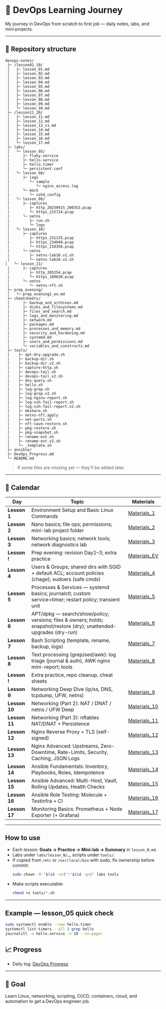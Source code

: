 # 📌 DevOps Learning Journey
 
My journey in DevOps from scratch to first job — daily notes, labs, and mini‑projects.

---

## 📂 Repository structure
```
devops-notes/
 ├─ /lesson01_10/
 │   ├─ lesson_01.md
 │   ├─ lesson_02.md
 │   ├─ lesson_03.md
 │   ├─ lesson_04.md
 │   ├─ lesson_05.md
 │   ├─ lesson_06.md
 │   ├─ lesson_07.md
 │   ├─ lesson_08.md
 │   ├─ lesson_09.md
 │   └─ lesson_10.md
 ├─ /lesson11_20/
 │   ├─ lesson_11.md
 │   ├─ lesson_12.md
 │   ├─ lesson_13_v1.md
 │   ├─ lesson_14.md
 │   ├─ lesson_15.md
 │   ├─ lesson_16.md
 │   └─ lesson_17.md
 ├─ labs/
 │   └─ lesson_05/
 |      ├─ flaky.service
 |      ├─ hello.service
 |      ├─ hello.timer
 |      └─ persistent.conf
 │   └─ lesson_08/
 |      ├─ logs
 |         └─ sample
 |            └─ nginx_access.log
 |      └─ mock
 |         └─ sshd_config
 │   └─ lesson_09/
 |      ├─ captures
 |         ├─ http_20250915_200353.pcap
 |         └─ https_215724.pcap
 |      └─ netns
 |         ├─ run.sh
 |         └─ logs
 │   └─ lesson_10/
 |      ├─ captures
 |         ├─ https_231135.pcap
 |         ├─ https_234049.pcap
 |         └─ https_210356.pcap
 |      └─ netns
 |         ├─ netns-lab10.v1.sh
 |         └─ netns-lab10.v2.sh
│   └─ lesson_11/
 |      ├─ captures
 |         ├─ http_205254.pcap
 |         └─ https_180630.pcap
 |      └─ netns
 |         └─ netns-nft.sh
 ├─ prep_evening/
 │   └─ prep_evening1_en.md
 ├─ cheatsheets/
 |      ├─ backup_and_archives.md
 |      ├─ disks_and_filesystems.md
 |      ├─ files_and_search.md
 |      ├─ logs_and_monitoring.md
 |      ├─ network.md
 |      ├─ packages.md
 |      ├─ processes_and_memory.md
 |      ├─ security_and_hardening.md
 |      ├─ systemd.md
 |      ├─ users_and_permissions.md
 |      └─ variables_and_constructs.md
 ├─ tools/
 |    ├─ apt-dry-upgrade.sh
 |    ├─ backup-dir.sh
 |    ├─ backup-dir.v2.sh
 |    ├─ capture-http.sh
 |    ├─ devops-tail.sh
 |    ├─ devops-tail.v2.sh
 |    ├─ dns-query.sh
 |    ├─ hello.sh
 |    ├─ log-grep.sh
 |    ├─ log-grep.v2.sh
 |    ├─ log-nginx-report.sh
 |    ├─ log-ssh-fail-report.sh
 |    ├─ log-ssh-fail-report.v2.sh
 |    ├─ mkshare.sh
 |    ├─ netns-nft.apply
 |    ├─ net-ports.sh
 |    ├─ nft-save-restore.sh
 |    ├─ pkg-restore.sh
 |    ├─ pkg-snapshot.sh
 |    ├─ rename-ext.sh
 |    ├─ rename-ext.v2.sh
 │    └─ _template.sh
 ├─ ansible/
 ├─ DevOps_Progress.md
 └─ README.md
```

> If some files are missing yet — they’ll be added later.

---

## 📅 Calendar
| Day | Topic | Materials |
|-----|-------|-----------|
| **Lesson 1** | Environment Setup and Basic Linux Commands | [Materials_1](lesson01_10/lesson_01.md) |
| **Lesson 2** | Nano basics; file ops; permissions; mini-lab project folder | [Materials_2](lesson01_10/lesson_02.md) |
| **Lesson 3** | Networking basics; network tools; network diagnostics lab | [Materials_3](lesson01_10/lesson_03.md) |
| **Lesson !** | Prep evening: revision Day1–3; extra practice | [Materials_EV](prep_evening/prep_evening1_en.md) |
| **Lesson 4** | Users & Groups; shared dirs with SGID + default ACL; account policies (chage); sudoers (safe cmds) | [Materials_4](lesson01_10/lesson_04.md) | 
| **Lesson 5** | Processes & Services — systemd basics; journalctl; custom service+timer; restart policy; transient unit | [Materials_5](lesson01_10/lesson_05.md) |
| **Lesson 6** | APT/dpkg — search/show/policy; versions; files & owners; holds; snapshot/restore (dry); unattended-upgrades (dry-run) | [Materials_6](lesson01_10/lesson_06.md) |
| **Lesson 7** | Bash Scripting (template, rename, backup, logs) | [Materials_7](lesson01_10/lesson_07.md) |
| **Lesson 8** | Text processing (grep/sed/awk): log triage (journal & auth), AWK nginx mini-report; tools | [Materials_8](lesson01_10/lesson_08.md) |
| **Lesson !** | Extra practice, repo cleanup, cheat sheets |
| **Lesson 9** | Networking Deep Dive (ip/ss, DNS, tcpdump, UFW, netns) | [Materials_9](lesson01_10/lesson_09.md) |
| **Lesson 10** | Networking (Part 2): NAT / DNAT / netns / UFW Deep | [Materials_10](lesson01_10/lesson_10.md) |
| **Lesson 11** | Networking (Part 3): nftables NAT/DNAT + Persistence | [Materials_11](lesson11_20/lesson_11.md) |
| **Lesson 12** | Nginx Reverse Proxy + TLS (self-signed) | [Materials_12](lesson11_20/lesson_12.md) |
| **Lesson 13** | Nginx Advanced: Upstreams, Zero-Downtime, Rate-Limits, Security, Caching, JSON Logs | [Materials_13](lesson11_20/lesson_13_v1.md) |
| **Lesson 14** | Ansible Fundamentals: Inventory, Playbooks, Roles, Idempotence | [Materials_14](lesson11_20/lesson_14.md) |
| **Lesson 15** | Ansible Advanced: Multi-Host, Vault, Rolling Updates, Health Checks | [Materials_15](lesson11_20/lesson_15.md) |
| **Lesson 16** | Ansible Role Testing: Molecule + Testinfra + CI | [Materials_16](lesson11_20/lesson_16.md) |
| **Lesson 17** | Monitoring Basics: Prometheus + Node Exporter (+ Grafana) | [Materials_17](lesson11_20/lesson_17.md) |
---

## How to use
- Each lesson: **Goals → Practice → Mini-lab → Summary** in `lesson_N.md`.
- Labs under `labs/lesson_N/…`, scripts under `tools/`.
- If copied from `/etc` or `/usr/local/bin` with sudo, fix ownership before commit:
  ```bash
  sudo chown -R "$(id -un)":"$(id -gn)" labs tools
  ```
- Make scripts executable:
  ```bash
  chmod +x tools/*.sh
  ```
---

## Example — lesson_05 quick check
```bash
sudo systemctl enable --now hello.timer
systemctl list-timers --all | grep hello
journalctl -u hello.service -n 10 --no-pager
```

## 📈 Progress
- Daily log: [DevOps Progress](DevOps_Progress.md)

---

## 🎯 Goal
Learn Linux, networking, scripting, CI/CD, containers, cloud, and automation to get a DevOps engineer job.  
